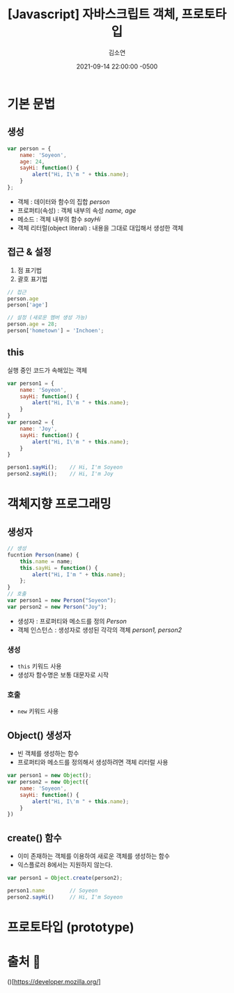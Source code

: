 ﻿---
title: "[Javascript] 자바스크립트 객체, 프로토타입"
author: "김소연"
date: 2021-09-14 22:00:00 -0500
categories: [Study, Programming]
tags: [Javascript]
---

# 기본 문법

## 생성

```javascript
var person = {
    name: 'Soyeon',
    age: 24,
    sayHi: function() {
        alert("Hi, I\'m " + this.name);
    }
};
```

- 객체 : 데이터와 함수의 집합 *person*
- 프로퍼티(속성) : 객체 내부의 속성 *name, age*
- 메소드 : 객체 내부의 함수 *sayHi*
- 객체 리터럴(object literal) : 내용을 그대로 대입해서 생성한 객체

## 접근 & 설정

1. 점 표기법
2. 괄호 표기법

```javascript
// 접근
person.age
person['age']

// 설정 (새로운 멤버 생성 가능)
person.age = 28;
person['hometown'] = 'Inchoen';
```

## this

실행 중인 코드가 속해있는 객체

```javascript
var person1 = {
    name: 'Soyeon',
    sayHi: function() {
        alert("Hi, I\'m " + this.name);
    }
}
var person2 = {
    name: 'Joy',
    sayHi: function() {
        alert("Hi, I\'m " + this.name);
    }
}

person1.sayHi();	// Hi, I'm Soyeon
person2.sayHi();	// Hi, I'm Joy
```



# 객체지향 프로그래밍

## 생성자

```javascript
// 생성
fucntion Person(name) {
    this.name = name;
    this.sayHi = function() {
        alert("Hi, I'm " + this.name);
    };
}
// 호출
var person1 = new Person("Soyeon");
var person2 = new Person("Joy");
```

* 생성자 : 프로퍼티와 메소드를 정의 *Person*
* 객체 인스턴스 : 생성자로 생성된 각각의 객체 *person1, person2*

### 생성

* `this` 키워드 사용
* 생성자 함수명은 보통 대문자로 시작

### 호출

- `new` 키워드 사용

## Object() 생성자

- 빈 객체를 생성하는 함수
- 프로퍼티와 메소드를 정의해서 생성하려면 객체 리터럴 사용

```javascript
var person1 = new Object();
var person2 = new Object({
    name: 'Soyeon',
    sayHi: function() {
        alert("Hi, I\'m " + this.name);
    }
})
```

## create() 함수

- 이미 존재하는 객체를 이용하여 새로운 객체를 생성하는 함수
- 익스플로러 8에서는 지원하지 않는다.

```javascript
var person1 = Object.create(person2);

person1.name		// Soyeon
person2.sayHi()		// Hi, I'm Soyeon
```



# 프로토타입 (prototype)





# 출처 📎

()[https://developer.mozilla.org/]